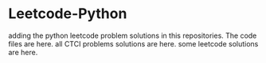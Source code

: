 # Leetcode-Python
adding the python leetcode problem solutions in this repositories. 
The code files are here.
all CTCI problems solutions are here.
some leetcode solutions are here.






























































































































































































































































































































































































































































































































































































































































































































































































































































































































